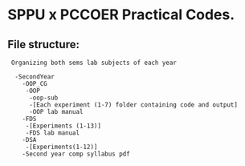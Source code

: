 # SPPU x PCCOER Practical Codes.

## File structure:

```
 Organizing both sems lab subjects of each year

  -SecondYear
    -OOP_CG
     -OOP
      -oop-sub
      -[Each experiment (1-7) folder containing code and output]
      -OOP lab manual
    -FDS
     -[Experiments (1-13)]
     -FDS lab manual
    -DSA
     -[Experiments(1-12)]
    -Second year comp syllabus pdf
```
